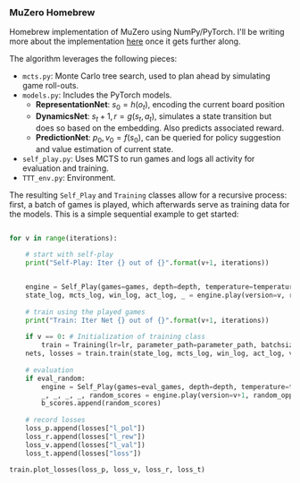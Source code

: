 ### MuZero Homebrew

Homebrew implementation of MuZero using NumPy/PyTorch. I'll be writing more about the implementation [here](https://samgijsen.github.io/general/2022/12/13/MuZeroPart1/) once it gets further along.


The algorithm leverages the following pieces:
* `mcts.py`: Monte Carlo tree search, used to plan ahead by simulating game roll-outs.
* `models.py`: Includes the PyTorch models. 
  * **RepresentationNet**: $s_0 = h(o_t)$, encoding the current board position
  * **DynamicsNet**: $s_t+1, r = g(s_t, a_t)$, simulates a state transition but does so based on the embedding. Also predicts associated reward.
  * **PredictionNet**: $p_0, v_0 = f(s_0)$, can be queried for policy suggestion and value estimation of current state.
* `self_play.py`: Uses MCTS to run games and logs all activity for evaluation and training.
* `TTT_env.py`: Environment.

The resulting `Self_Play` and `Training` classes allow for a recursive process: first, a batch of games is played, which afterwards serve as training data for the models. This is a simple sequential example to get started:
```py

for v in range(iterations):
    
    # start with self-play
    print("Self-Play: Iter {} out of {}".format(v+1, iterations))


    engine = Self_Play(games=games, depth=depth, temperature=temperature, parameter_path = parameter_path)
    state_log, mcts_log, win_log, act_log, _ = engine.play(version=v, random_opponent=False)
    
    # train using the played games
    print("Train: Iter Net {} out of {}".format(v+1, iterations))
    
    if v == 0: # Initialization of training class
        train = Training(lr=lr, parameter_path=parameter_path, batchsize=batchsize, epochs=epochs, K=K, log_to_tensorboard=log_to_tensorboard)   
    nets, losses = train.train(state_log, mcts_log, win_log, act_log, version=v)
    
    # evaluation
    if eval_random:
        engine = Self_Play(games=eval_games, depth=depth, temperature=temperature, parameter_path = parameter_path)
        _, _, _, _, random_scores = engine.play(version=v+1, random_opponent=True)
        b_scores.append(random_scores)
        
    # record losses
    loss_p.append(losses["l_pol"])
    loss_r.append(losses["l_rew"])
    loss_v.append(losses["l_val"])
    loss_t.append(losses["loss"])
    
train.plot_losses(loss_p, loss_v, loss_r, loss_t)
    
```

